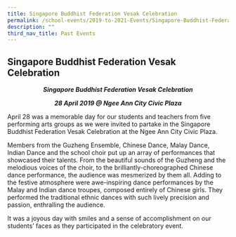 ```yaml
---
title: Singapore Buddhist Federation Vesak Celebration
permalink: /school-events/2019-to-2021-Events/Singapore-Buddhist-Federation-Vesak-Celebration/
description: ""
third_nav_title: Past Events
---
```

## Singapore Buddhist Federation Vesak Celebration

_**<center>Singapore Buddhist Federation Vesak Celebration</center>**_

_**<center>28 April 2019 @ Ngee Ann City Civic Plaza</center>**_

April 28 was a memorable day for our students and teachers from five performing arts groups as we were invited to partake in the Singapore Buddhist Federation Vesak Celebration at the Ngee Ann City Civic Plaza.

Members from the Guzheng Ensemble, Chinese Dance, Malay Dance, Indian Dance and the school choir put up an array of performances that showcased their talents. From the beautiful sounds of the Guzheng and the melodious voices of the choir, to the brilliantly-choreographed Chinese dance performance, the audience was mesmerized by them all. Adding to the festive atmosphere were awe-inspiring dance performances by the Malay and Indian dance troupes, composed entirely of Chinese girls. They performed the traditional ethnic dances with such lively precision and passion, enthralling the audience.

It was a joyous day with smiles and a sense of accomplishment on our students’ faces as they participated in the celebratory event.